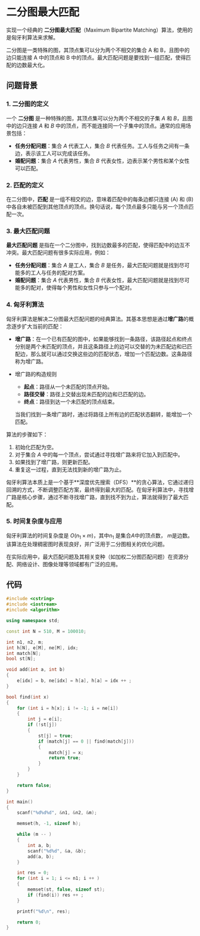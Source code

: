 # 二分图最大匹配

实现一个经典的 **二分图最大匹配**（Maximum Bipartite Matching）算法，使用的是匈牙利算法来求解。

二分图是一类特殊的图，其顶点集可以分为两个不相交的集合 A 和 B，且图中的边只能连接 A 中的顶点和 B 中的顶点。最大匹配问题是要找到一组匹配，使得匹配的边数最大化。

## 问题背景

### 1. 二分图的定义

一个 **二分图** 是一种特殊的图，其顶点集可以分为两个不相交的子集 $A$ 和 $B$，且图中的边只连接 $A$ 和 $B$ 中的顶点，而不能连接同一个子集中的顶点。通常的应用场景包括：

- **任务分配问题**：集合 $A$ 代表工人，集合 $B$ 代表任务。工人与任务之间有一条边，表示该工人可以完成该任务。
- **婚配问题**：集合 $A$ 代表男性，集合 $B$ 代表女性，边表示某个男性和某个女性可以匹配。

### 2. 匹配的定义
在二分图中，**匹配** 是一组不相交的边，意味着匹配中的每条边都只连接 \(A\) 和 \(B\) 中各自未被匹配到其他顶点的顶点。换句话说，每个顶点最多只能与另一个顶点匹配一次。

### 3. 最大匹配问题

**最大匹配问题** 是指在一个二分图中，找到边数最多的匹配，使得匹配中的边互不冲突。最大匹配问题有很多实际应用，例如：

- **任务分配问题**：集合 $A$ 是工人，集合 $B$ 是任务，最大匹配问题就是找到尽可能多的工人与任务的配对方案。
- **婚配问题**：集合 $A$ 代表男性，集合 $B$ 代表女性，最大匹配问题就是找到尽可能多的配对，使得每个男性和女性只参与一个配对。

### 4. 匈牙利算法
匈牙利算法是解决二分图最大匹配问题的经典算法。其基本思想是通过**增广路**的概念逐步扩大当前的匹配：

- **增广路**：在一个已有匹配的图中，如果能够找到一条路径，该路径起点和终点分别是两个未匹配的顶点，并且这条路径上的边可以交替的为未匹配边和已匹配边，那么就可以通过交换这些边的匹配状态，增加一个匹配边数。这条路径称为增广路。

- 增广路的构造规则

  - **起点**：路径从一个未匹配的顶点开始。
  - **路径交替**：路径上交替出现未匹配的边和已匹配的边。
  - **终点**：路径到达一个未匹配的顶点结束。

  当我们找到一条增广路时，通过将路径上所有边的匹配状态翻转，能增加一个匹配。

算法的步骤如下：

1. 初始化匹配为空。
2. 对于集合 $A$ 中的每一个顶点，尝试通过寻找增广路来将它加入到匹配中。
3. 如果找到了增广路，则更新匹配。
4. 重复这一过程，直到无法找到新的增广路为止。

匈牙利算法本质上是一个基于**深度优先搜索（DFS）**的贪心算法，它通过递归回溯的方式，不断调整匹配方案，最终得到最大的匹配。在匈牙利算法中，寻找增广路是核心步骤，通过不断寻找增广路，直到找不到为止，算法就得到了最大匹配。

### 5. 时间复杂度与应用
匈牙利算法的时间复杂度是 $O(n_1 \times m)$，其中$n_1$ 是集合$A$中的顶点数， $m$是边数。该算法在处理稠密图时表现良好，并广泛用于二分图相关的优化问题。

在实际应用中，最大匹配问题及其相关变种（如加权二分图匹配问题）在资源分配、网络设计、图像处理等领域都有广泛的应用。

## 代码

```c++
#include <cstring>
#include <iostream>
#include <algorithm>

using namespace std;

const int N = 510, M = 100010;

int n1, n2, m;
int h[N], e[M], ne[M], idx;
int match[N];
bool st[N];

void add(int a, int b)
{
    e[idx] = b, ne[idx] = h[a], h[a] = idx ++ ;
}

bool find(int x)
{
    for (int i = h[x]; i != -1; i = ne[i])
    {
        int j = e[i];
        if (!st[j])
        {
            st[j] = true;
            if (match[j] == 0 || find(match[j]))
            {
                match[j] = x;
                return true;
            }
        }
    }

    return false;
}

int main()
{
    scanf("%d%d%d", &n1, &n2, &m);

    memset(h, -1, sizeof h);

    while (m -- )
    {
        int a, b;
        scanf("%d%d", &a, &b);
        add(a, b);
    }

    int res = 0;
    for (int i = 1; i <= n1; i ++ )
    {
        memset(st, false, sizeof st);
        if (find(i)) res ++ ;
    }

    printf("%d\n", res);

    return 0;
}

```

